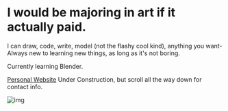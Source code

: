 # I would be majoring in art if it actually paid.

I can draw, code, write, model (not the flashy cool kind), anything you want- Always new to learning new things, as long as it's not boring.

Currently learning Blender.

[Personal Website](https://www.shokkunn.art/) Under Construction, but scroll all the way down for contact info.

![img](https://i.imgur.com/9K2clnw.png)


